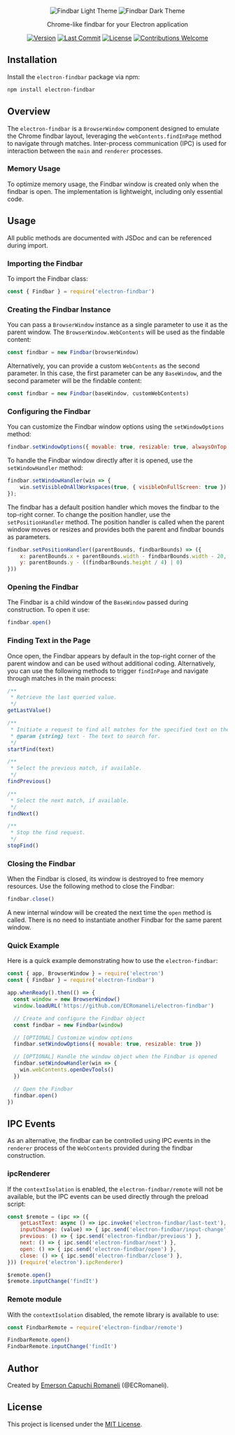 <p align='center'>
    <a href="https://github.com/ECRomaneli/handbook" style='text-decoration:none'>
        <img src="https://i.postimg.cc/0QR0s0Z1/findbar-light.png" alt='Findbar Light Theme'>
        <img src="https://i.postimg.cc/LXtB6g0Y/findbar-dark.png" alt='Findbar Dark Theme'>
    </a>
</p>
<p align='center'>
    Chrome-like findbar for your Electron application
</p>
<p align='center'>
    <a href="https://github.com/ECRomaneli/electron-findbar/tags"><img src="https://img.shields.io/github/v/tag/ecromaneli/electron-findbar?label=version&sort=semver&style=for-the-badge" alt="Version"></a>
    <a href="https://github.com/ECRomaneli/electron-findbar/commits/master"><img src="https://img.shields.io/github/last-commit/ecromaneli/electron-findbar?style=for-the-badge" alt="Last Commit"></a>
    <a href="https://github.com/ECRomaneli/electron-findbar/blob/master/LICENSE"><img src="https://img.shields.io/github/license/ecromaneli/electron-findbar?style=for-the-badge" alt="License"></a>
    <a href="https://github.com/ECRomaneli/electron-findbar/issues"><img src="https://img.shields.io/badge/contributions-welcome-brightgreen.svg?style=for-the-badge" alt="Contributions Welcome"></a>
</p>

## Installation

Install the `electron-findbar` package via npm:

```sh
npm install electron-findbar
```

## Overview

The `electron-findbar` is a `BrowserWindow` component designed to emulate the Chrome findbar layout, leveraging the `webContents.findInPage` method to navigate through matches. Inter-process communication (IPC) is used for interaction between the `main` and `renderer` processes.

### Memory Usage

To optimize memory usage, the Findbar window is created only when the findbar is open. The implementation is lightweight, including only essential code.

## Usage

All public methods are documented with JSDoc and can be referenced during import.

### Importing the Findbar

To import the Findbar class:

```js
const { Findbar } = require('electron-findbar')
```

### Creating the Findbar Instance

You can pass a `BrowserWindow` instance as a single parameter to use it as the parent window. The `BrowserWindow.WebContents` will be used as the findable content:

```js
const findbar = new Findbar(browserWindow)
```

Alternatively, you can provide a custom `WebContents` as the second parameter. In this case, the first parameter can be any `BaseWindow`, and the second parameter will be the findable content:

```js
const findbar = new Findbar(baseWindow, customWebContents)
```

### Configuring the Findbar

You can customize the Findbar window options using the `setWindowOptions` method:

```js
findbar.setWindowOptions({ movable: true, resizable: true, alwaysOnTop: true })
```

To handle the Findbar window directly after it is opened, use the `setWindowHandler` method:

```js
findbar.setWindowHandler(win => {
    win.setVisibleOnAllWorkspaces(true, { visibleOnFullScreen: true })
});
```

The findbar has a default position handler which moves the findbar to the top-right corner. To change the position handler, use the `setPositionHandler` method. The position handler is called when the parent window moves or resizes and provides both the parent and findbar bounds as parameters.

```js
findbar.setPositionHandler((parentBounds, findbarBounds) => ({
    x: parentBounds.x + parentBounds.width - findbarBounds.width - 20,
    y: parentBounds.y - ((findbarBounds.height / 4) | 0)
}))
```

### Opening the Findbar

The Findbar is a child window of the `BaseWindow` passed during construction. To open it use:

```js
findbar.open()
```

### Finding Text in the Page

Once open, the Findbar appears by default in the top-right corner of the parent window and can be used without additional coding. Alternatively, you can use the following methods to trigger `findInPage` and navigate through matches in the main process:

```js
/**
 * Retrieve the last queried value.
 */
getLastValue()

/**
 * Initiate a request to find all matches for the specified text on the page.
 * @param {string} text - The text to search for.
 */
startFind(text)

/**
 * Select the previous match, if available.
 */
findPrevious()

/**
 * Select the next match, if available.
 */
findNext()

/**
 * Stop the find request.
 */
stopFind()
```

### Closing the Findbar

When the Findbar is closed, its window is destroyed to free memory resources. Use the following method to close the Findbar:

```js
findbar.close()
```

A new internal window will be created the next time the `open` method is called. There is no need to instantiate another Findbar for the same parent window.

### Quick Example

Here is a quick example demonstrating how to use the `electron-findbar`:

```js
const { app, BrowserWindow } = require('electron')
const { Findbar } = require('electron-findbar')

app.whenReady().then(() => {  
  const window = new BrowserWindow()
  window.loadURL('https://github.com/ECRomaneli/electron-findbar')

  // Create and configure the Findbar object
  const findbar = new Findbar(window)

  // [OPTIONAL] Customize window options
  findbar.setWindowOptions({ movable: true, resizable: true })

  // [OPTIONAL] Handle the window object when the Findbar is opened
  findbar.setWindowHandler(win => {
    win.webContents.openDevTools()
  })

  // Open the Findbar
  findbar.open()
})
```

## IPC Events

As an alternative, the findbar can be controlled using IPC events in the `renderer` process of the `WebContents` provided during the findbar construction.

### ipcRenderer

If the `contextIsolation` is enabled, the `electron-findbar/remote` will not be available, but the IPC events can be used directly through the preload script:

```js
const $remote = (ipc => ({
    getLastText: async () => ipc.invoke('electron-findbar/last-text'),
    inputChange: (value) => { ipc.send('electron-findbar/input-change', value) },
    previous: () => { ipc.send('electron-findbar/previous') },
    next: () => { ipc.send('electron-findbar/next') },
    open: () => { ipc.send('electron-findbar/open') },
    close: () => { ipc.send('electron-findbar/close') },
})) (require('electron').ipcRenderer)

$remote.open()
$remote.inputChange('findIt')
```

### Remote module

With the `contextIsolation` disabled, the remote library is available to use:

```js
const FindbarRemote = require('electron-findbar/remote')

FindbarRemote.open()
FindbarRemote.inputChange('findIt')
```

## Author

Created by [Emerson Capuchi Romaneli](https://github.com/ECRomaneli) (@ECRomaneli).

## License

This project is licensed under the [MIT License](https://github.com/ECRomaneli/handbook/blob/master/LICENSE).

